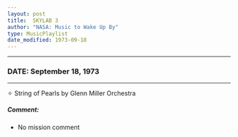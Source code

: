 ```yaml
---
layout: post
title:  SKYLAB 3
author: "NASA: Music to Wake Up By"
type: MusicPlaylist
date_modified: 1973-09-18
---
```


----
### DATE: September 18, 1973
----
✧ String of Pearls by Glenn Miller Orchestra

##### Comment:
* No mission comment
